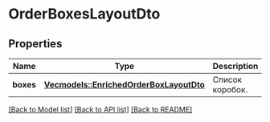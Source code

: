 # OrderBoxesLayoutDto

## Properties

Name | Type | Description | Notes
------------ | ------------- | ------------- | -------------
**boxes** | [**Vec<models::EnrichedOrderBoxLayoutDto>**](EnrichedOrderBoxLayoutDTO.md) | Список коробок. | 

[[Back to Model list]](../README.md#documentation-for-models) [[Back to API list]](../README.md#documentation-for-api-endpoints) [[Back to README]](../README.md)


